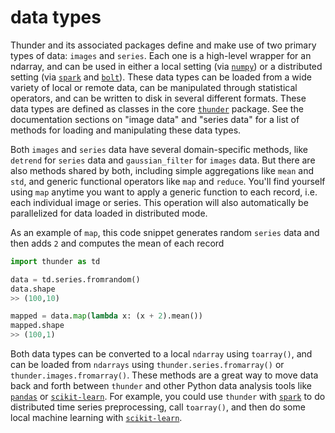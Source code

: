 # data types

Thunder and its associated packages define and make use of two primary types of data: `images` and `series`. Each one is a high-level wrapper for an ndarray, and can be used in either a local setting (via [`numpy`](https://github.com/numpy/numpy)) or a distributed setting (via [`spark`](https://github.com/apache/spark) and [`bolt`](https://github.com/bolt-project/bolt)). These data types can be loaded from a wide variety of local or remote data, can be manipulated through statistical operators, and can be written to disk in several different formats. These data types are defined as classes in the core [`thunder`](https://github.com/thunder-project/thunder) package. See the documentation sections on "image data" and "series data" for a list of methods for loading and manipulating these data types.

Both `images` and `series` data have several domain-specific methods, like `detrend` for `series` data and `gaussian_filter` for `images` data. But there are also methods shared by both, including simple aggregations like `mean` and `std`, and generic functional operators like `map` and `reduce`. You'll find yourself using `map` anytime you want to apply a generic function to each record, i.e. each individual image or series. This operation will also automatically be parallelized for data loaded in distributed mode.

As an example of `map`, this code snippet generates random `series` data and then adds `2` and computes the mean of each record

```python
import thunder as td

data = td.series.fromrandom()
data.shape
>> (100,10)

mapped = data.map(lambda x: (x + 2).mean())
mapped.shape
>> (100,1)
```

Both data types can be converted to a local `ndarray` using `toarray()`, and can be loaded from `ndarrays` using `thunder.series.fromarray()` or `thunder.images.fromarray()`. These methods are a great way to move data back and forth between `thunder` and other Python data analysis tools like [`pandas`](https://github.com/pydata/pandas) or [`scikit-learn`](https://github.com/scikit-learn/scikit-learn). For example, you could use `thunder` with [`spark`](https://github.com/apache/spark) to do distributed time series preprocessing, call `toarray()`, and then do some local machine learning with [`scikit-learn`](https://github.com/scikit-learn/scikit-learn).